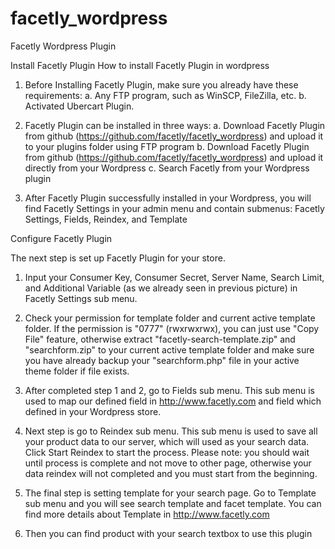 facetly_wordpress
=================

Facetly Wordpress Plugin

Install Facetly Plugin
How to install Facetly Plugin in wordpress

1. Before Installing Facetly Plugin, make sure you already have these requirements:
    a. Any FTP program, such as WinSCP, FileZilla, etc.
    b. Activated Ubercart Plugin.

2. Facetly Plugin can be installed in three ways:
    a. Download Facetly Plugin from github (https://github.com/facetly/facetly_wordpress) and upload it to your plugins folder using FTP program
    b. Download Facetly Plugin from github (https://github.com/facetly/facetly_wordpress) and upload it directly from your Wordpress
    c. Search Facetly from your Wordpress plugin

3. After Facetly Plugin successfully installed in your Wordpress, you will find Facetly Settings in your admin menu and contain submenus: Facetly Settings, Fields, Reindex, and Template

Configure Facetly Plugin

The next step is set up Facetly Plugin for your store.

1. Input your Consumer Key, Consumer Secret, Server Name, Search Limit, and Additional Variable (as we already seen in previous picture) in Facetly Settings sub menu.

2. Check your permission for template folder and current active template folder. If the permission is "0777" (rwxrwxrwx), you can just use "Copy File" feature, otherwise extract "facetly-search-template.zip" and "searchform.zip" to your current active template folder and make sure you have already backup your "searchform.php" file in your active theme folder if file exists.

3. After completed step 1 and 2, go to Fields sub menu. This sub menu is used to map our defined field in http://www.facetly.com and field which defined in your Wordpress store.

4. Next step is go to Reindex sub menu. This sub menu is used to save all your product data to our server, which will used as your search data. Click Start Reindex to start the process.
    Please note: you should wait until process is complete and not move to other page, otherwise your data reindex will not completed and you must start from the beginning.

5. The final step is setting template for your search page. Go to Template sub menu and you will see search template and facet template. You can find more details about Template in http://www.facetly.com

6. Then you can find product with your search textbox to use this plugin

